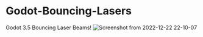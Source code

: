 # Godot-Bouncing-Lasers
Godot 3.5 Bouncing Laser Beams!
![Screenshot from 2022-12-22 22-10-07](https://user-images.githubusercontent.com/63879839/209264301-249548ec-31f7-41d2-b1a9-a513bc91c977.png)
